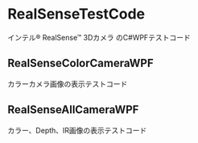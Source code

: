 # RealSenseTestCode
インテル® RealSense™ 3Dカメラ のC#WPFテストコード

## RealSenseColorCameraWPF
カラーカメラ画像の表示テストコード

## RealSenseAllCameraWPF
カラー、Depth、IR画像の表示テストコード
